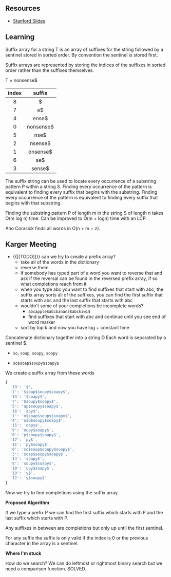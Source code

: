 ## Resources

- [Stanford Slides](http://web.stanford.edu/class/archive/cs/cs166/cs166.1166/lectures/04/Small04.pdf)

## Learning

Suffix array for a string T is an array of suffixes for the string followed by a sentinel stored in sorted order.
By convention the sentinel is stored first.

Suffix arrays are represented by storing the indices of the suffixes in sorted order rather than the suffixes themselves.

T = nonsense\$

| index |   suffix   |
| :---: | :--------: |
|   8   |     \$     |
|   7   |    e\$     |
|   4   |   ense\$   |
|   0   | nonsense\$ |
|   5   |   nse\$    |
|   2   |  nsense\$  |
|   1   | onsense\$  |
|   6   |    se\$    |
|   3   |  sense\$   |

The suffix string can be used to locate every occurrence of a substring pattern P within a string S. Finding every occurrence of the pattern is equivalent to finding every suffix that begins with the substring.
Finding every occurrence of the pattern is equivalent to finding every suffix that begins with that substring.

Finding the substring pattern P of length m in the string S of length n takes O(m log n) time. Can be improved to O(m + logn) time with an LCP.

Aho Corasick finds all words in O(n + m + z).

## Karger Meeting

- {{[[TODO]]}} can we try to create a prefix array?
  - take all of the words in the dictionary
  - reverse them
  - if somebody has typed part of a word you want to reverse that and ask if the reversal can be found in the reversed prefix array, if so what completions reach from it
  - when you type abc you want to find suffixes that start with abc, the suffix array sorts all of the suffixes, you can find the first suffix that starts with abc and the last suffix that starts with abc
  - wouldn't some of your completions be incomplete words?
    - `abcapple$abcbanana$abckiwi$`
    - find suffixes that start with abc and continue until you see end of word marker
  - sort by top k and now you have log + constant time

Concatenate dictionary together into a string D
Each word is separated by a sentinel \$.

- `so`, `soap`, `soupy`, `soapy`

- `so$soap$soupy$soapy$`

We create a suffix array from these words

```js
{
  '19': '$',
  '2': '$soap$soupy$soapy$',
  '13': '$soapy$',
  '7': '$soupy$soapy$',
  '5': 'ap$soupy$soapy$',
  '16': 'apy$',
  '1': 'o$soap$soupy$soapy$',
  '4': 'oap$soupy$soapy$',
  '15': 'oapy$',
  '9': 'oupy$soapy$',
  '6': 'p$soupy$soapy$',
  '17': 'py$',
  '11': 'py$soapy$',
  '0': 'so$soap$soupy$soapy$',
  '3': 'soap$soupy$soapy$',
  '14': 'soapy$',
  '8': 'soupy$soapy$',
  '10': 'upy$soapy$',
  '18': 'y$',
  '12': 'y$soapy$'
}
```

Now we try to find completions using the suffix array.

**Proposed Algorithm**

If we type a prefix P we can find the first suffix which starts with P
and the last suffix which starts with P.

Any suffixes in between are completions but only up until the first sentinel.

For any suffix the suffix is only valid if the index is 0 or the previous character in the array is a sentinel.

**Where I'm stuck**

How do we search? We can do leftmost or rightmost binary search but we need a comparison function. SOLVED.
